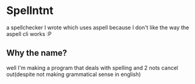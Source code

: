 # Spellntnt
a spellchecker I wrote which uses aspell because I don't like the way the aspell cli works :P
## Why the name?
well I'm making a program that deals with spelling and 2 nots cancel out(despite not making grammatical sense in english)
